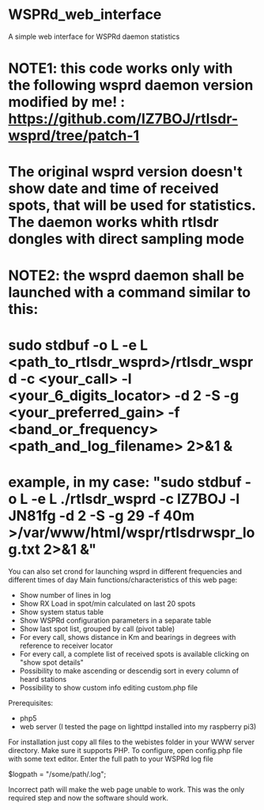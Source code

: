 # WSPRd_web_interface
A simple web interface for WSPRd daemon statistics

# NOTE1: this code works only with the following wsprd daemon version modified by me! : https://github.com/IZ7BOJ/rtlsdr-wsprd/tree/patch-1 
# The original wsprd version doesn't show date and time of received spots, that will be used for statistics. The daemon works whith rtlsdr dongles with direct sampling mode

# NOTE2: the wsprd daemon shall be launched with a command similar to this:
# sudo stdbuf -o L -e L <path_to_rtlsdr_wsprd>/rtlsdr_wsprd -c <your_call> -l <your_6_digits_locator> -d 2 -S -g <your_preferred_gain> -f <band_or_frequency> <path_and_log_filename> 2>&1 &

# example, in my case: "sudo stdbuf -o L -e L ./rtlsdr_wsprd -c IZ7BOJ -l JN81fg -d 2 -S -g 29 -f 40m >/var/www/html/wspr/rtlsdrwspr_log.txt 2>&1 &"

You can also set crond for launching wsprd in different frequencies and different times of day
Main functions/characteristics of this web page:

- Show number of lines in log
- Show RX Load in spot/min calculated on last 20 spots
- Show system status table
- Show WSPRd configuration parameters in a separate table
- Show last spot list, grouped by call (pivot table)
- For every call, shows distance in Km and bearings in degrees with reference to receiver locator
- For every call, a complete list of received spots is available clicking on "show spot details"
- Possibility to make ascending or descendig sort in every column of heard stations
- Possibility to show custom info editing custom.php file

Prerequisites:
- php5
- web server (I tested the page on lighttpd installed into my raspberry pi3)

For installation just copy all files to the webistes folder in your WWW server directory. Make sure it supports PHP.
To configure, open config.php file with some text editor.
Enter the full path to your WSPRd log file

$logpath = "/some/path/<filename>.log";

Incorrect path will make the web page unable to work.
This was the only required step and now the software should work.

